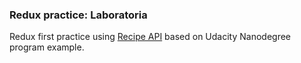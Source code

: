 ### Redux practice: Laboratoria

Redux first practice using [Recipe API](https://developer.edamam.com/edamam-recipe-api) based on Udacity Nanodegree program example.
